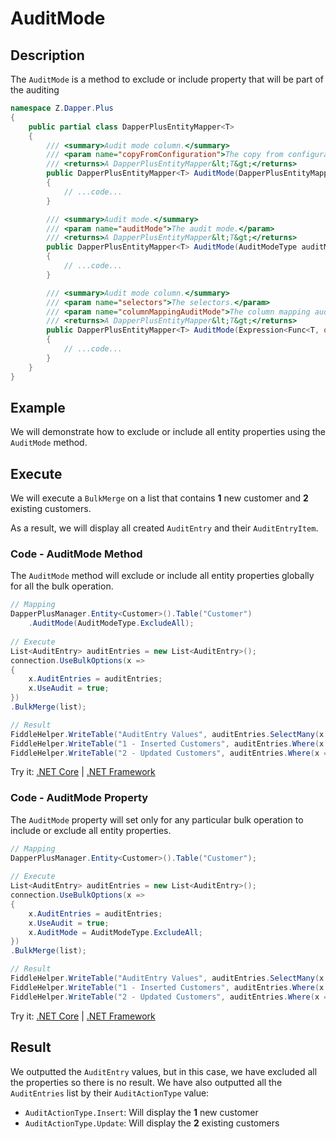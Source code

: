 # AuditMode

## Description

The `AuditMode` is a method to exclude or include property that will be part of the auditing

```csharp
namespace Z.Dapper.Plus
{
    public partial class DapperPlusEntityMapper<T>
    {
        /// <summary>Audit mode column.</summary>
        /// <param name="copyFromConfiguration">The copy from configuration.</param>
        /// <returns>A DapperPlusEntityMapper&lt;T&gt;</returns>
        public DapperPlusEntityMapper<T> AuditMode(DapperPlusEntityMapper<T> copyFromConfiguration)
        {
            // ...code...
        }

        /// <summary>Audit mode.</summary>
        /// <param name="auditMode">The audit mode.</param>
        /// <returns>A DapperPlusEntityMapper&lt;T&gt;</returns>
        public DapperPlusEntityMapper<T> AuditMode(AuditModeType auditMode)
        {
            // ...code...
        }

        /// <summary>Audit mode column.</summary>
        /// <param name="selectors">The selectors.</param>
        /// <param name="columnMappingAuditMode">The column mapping audit mode.</param>
        /// <returns>A DapperPlusEntityMapper&lt;T&gt;</returns>
        public DapperPlusEntityMapper<T> AuditMode(Expression<Func<T, object>> selectors, ColumnMappingAuditModeType columnMappingAuditMode)
        {
            // ...code...
        } 
    }
}
```

## Example

We will demonstrate how to exclude or include all entity properties using the `AuditMode` method.

## Execute

We will execute a `BulkMerge` on a list that contains **1** new customer and **2** existing customers.

As a result, we will display all created `AuditEntry` and their `AuditEntryItem`.

### Code - AuditMode Method

The `AuditMode` method will exclude or include all entity properties globally for all the bulk operation.
```csharp
// Mapping
DapperPlusManager.Entity<Customer>().Table("Customer")
    .AuditMode(AuditModeType.ExcludeAll);
        
// Execute
List<AuditEntry> auditEntries = new List<AuditEntry>(); 
connection.UseBulkOptions(x => 
{ 
    x.AuditEntries = auditEntries; 
    x.UseAudit = true;
})
.BulkMerge(list); 

// Result
FiddleHelper.WriteTable("AuditEntry Values", auditEntries.SelectMany(x => x.Values));
FiddleHelper.WriteTable("1 - Inserted Customers", auditEntries.Where(x => x.Action == AuditActionType.Insert));
FiddleHelper.WriteTable("2 - Updated Customers", auditEntries.Where(x => x.Action == AuditActionType.Update));
```

Try it: [.NET Core](https://dotnetfiddle.net/ezJ9Iu) | [.NET Framework](https://dotnetfiddle.net/BtWOMy)

### Code - AuditMode Property

The `AuditMode` property will set only for any particular bulk operation to include or exclude all entity properties.

```csharp
// Mapping
DapperPlusManager.Entity<Customer>().Table("Customer");
        
// Execute
List<AuditEntry> auditEntries = new List<AuditEntry>(); 
connection.UseBulkOptions(x => 
{ 
    x.AuditEntries = auditEntries; 
    x.UseAudit = true;
    x.AuditMode = AuditModeType.ExcludeAll;
})
.BulkMerge(list); 

// Result
FiddleHelper.WriteTable("AuditEntry Values", auditEntries.SelectMany(x => x.Values));
FiddleHelper.WriteTable("1 - Inserted Customers", auditEntries.Where(x => x.Action == AuditActionType.Insert));
FiddleHelper.WriteTable("2 - Updated Customers", auditEntries.Where(x => x.Action == AuditActionType.Update));
```

Try it: [.NET Core](https://dotnetfiddle.net/T5MgRa) | [.NET Framework](https://dotnetfiddle.net/ulrLSL)

## Result

We outputted the `AuditEntry` values, but in this case, we have excluded all the properties so there is no result. We have also outputted all the `AuditEntries` list by their `AuditActionType` value:

- `AuditActionType.Insert`: Will display the **1** new customer
- `AuditActionType.Update`: Will display the **2** existing customers
